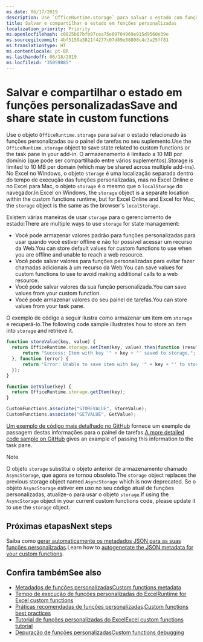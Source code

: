 ```yaml
---
ms.date: 06/17/2019
description: Use `OfficeRuntime.storage` para salvar o estado com funções personalizadas.
title: Salvar e compartilhar o estado em funções personalizadas
localization_priority: Priority
ms.openlocfilehash: c0825b67bfb97cea75e09704969e915d9560e39e
ms.sourcegitcommit: 4bf5159a3821f4277c07d89e88808c4c3a25ff81
ms.translationtype: HT
ms.contentlocale: pt-BR
ms.lasthandoff: 06/18/2019
ms.locfileid: "35059885"
---
```

# <a name="save-and-share-state-in-custom-functions"></a><span data-ttu-id="3143c-103">Salvar e compartilhar o estado em funções personalizadas</span><span class="sxs-lookup"><span data-stu-id="3143c-103">Save and share state in custom functions</span></span>

<span data-ttu-id="3143c-104">Use o objeto `OfficeRuntime.storage` para salvar o estado relacionado às funções personalizadas ou o painel de tarefas no seu suplemento.</span><span class="sxs-lookup"><span data-stu-id="3143c-104">Use the `OfficeRuntime.storage` object to save state related to custom functions or the task pane in your add-in.</span></span> <span data-ttu-id="3143c-105">O armazenamento é limitado a 10 MB por domínio (que pode ser compartilhado entre vários suplementos).</span><span class="sxs-lookup"><span data-stu-id="3143c-105">Storage is limited to 10 MB per domain (which may be shared across multiple add-ins).</span></span> <span data-ttu-id="3143c-106">No Excel no Windows, o objeto `storage` é uma localização separada dentro do tempo de execução das funções personalizadas, mas no Excel Online e no Excel para Mac, o objeto `storage` é o mesmo que o `localStorage` do navegador.</span><span class="sxs-lookup"><span data-stu-id="3143c-106">In Excel on Windows, the `storage` object is a separate location within the custom functions runtime, but for Excel Online and Excel for Mac, the `storage` object is the same as the browser's `localStorage`.</span></span>

<span data-ttu-id="3143c-107">Existem várias maneiras de usar `storage` para o gerenciamento de estado:</span><span class="sxs-lookup"><span data-stu-id="3143c-107">There are multiple ways to use `storage` for state management:</span></span>

- <span data-ttu-id="3143c-108">Você pode armazenar valores padrão para funções personalizadas para usar quando você estiver offline e não for possível acessar um recurso da Web.</span><span class="sxs-lookup"><span data-stu-id="3143c-108">You can store default values for custom functions to use when you are offline and unable to reach a web resource.</span></span>
- <span data-ttu-id="3143c-109">Você pode salvar valores para funções personalizadas para evitar fazer chamadas adicionais à um recurso da Web.</span><span class="sxs-lookup"><span data-stu-id="3143c-109">You can save values for custom functions to use to avoid making additional calls to a web resource.</span></span>
- <span data-ttu-id="3143c-110">Você pode salvar valores da sua função personalizada.</span><span class="sxs-lookup"><span data-stu-id="3143c-110">You can save values from your custom function.</span></span>
- <span data-ttu-id="3143c-111">Você pode armazenar valores do seu painel de tarefas.</span><span class="sxs-lookup"><span data-stu-id="3143c-111">You can store values from your task pane.</span></span>

<span data-ttu-id="3143c-112">O exemplo de código a seguir ilustra como armazenar um item em `storage` e recuperá-lo.</span><span class="sxs-lookup"><span data-stu-id="3143c-112">The following code sample illustrates how to store an item into `storage` and retrieve it.</span></span>

```js
function storeValue(key, value) {
  return OfficeRuntime.storage.setItem(key, value).then(function (result) {
      return "Success: Item with key '" + key + "' saved to storage.";
  }, function (error) {
      return "Error: Unable to save item with key '" + key + "' to storage. " + error;
  });
}

function GetValue(key) {
  return OfficeRuntime.storage.getItem(key);
}

CustomFunctions.associate("STOREVALUE", StoreValue);
CustomFunctions.associate("GETVALUE", GetValue);
```

<span data-ttu-id="3143c-113">[Um exemplo de código mais detalhado no GitHub](https://github.com/OfficeDev/PnP-OfficeAddins/tree/master/Excel-custom-functions/AsyncStorage) fornece um exemplo de passagem destas informações para o painel de tarefas.</span><span class="sxs-lookup"><span data-stu-id="3143c-113">[A more detailed code sample on GitHub](https://github.com/OfficeDev/PnP-OfficeAddins/tree/master/Excel-custom-functions/AsyncStorage) gives an example of passing this information to the task pane.</span></span>

>[!NOTE]
> <span data-ttu-id="3143c-114">O objeto `storage` substitui o objeto anterior de armazenamento chamado `AsyncStorage`, que agora se tornou obsoleto.</span><span class="sxs-lookup"><span data-stu-id="3143c-114">The `storage` object replaces the previous storage object named `AsyncStorage` which is now deprecated.</span></span> <span data-ttu-id="3143c-115">Se o objeto `AsyncStorage` estiver em uso no seu código atual de funções personalizadas, atualize-o para usar o objeto `storage`.</span><span class="sxs-lookup"><span data-stu-id="3143c-115">If using the `AsyncStorage` object in your current custom functions code, please update it to use the `storage` object.</span></span>

## <a name="next-steps"></a><span data-ttu-id="3143c-116">Próximas etapas</span><span class="sxs-lookup"><span data-stu-id="3143c-116">Next steps</span></span>
<span data-ttu-id="3143c-117">Saiba como [gerar automaticamente os metadados JSON para as suas funções personalizadas](custom-functions-json-autogeneration.md).</span><span class="sxs-lookup"><span data-stu-id="3143c-117">Learn how to [autogenerate the JSON metadata for your custom functions](custom-functions-json-autogeneration.md).</span></span> 

## <a name="see-also"></a><span data-ttu-id="3143c-118">Confira também</span><span class="sxs-lookup"><span data-stu-id="3143c-118">See also</span></span>

* [<span data-ttu-id="3143c-119">Metadados de funções personalizadas</span><span class="sxs-lookup"><span data-stu-id="3143c-119">Custom functions metadata</span></span>](custom-functions-json.md)
* [<span data-ttu-id="3143c-120">Tempo de execução de funções personalizadas do Excel</span><span class="sxs-lookup"><span data-stu-id="3143c-120">Runtime for Excel custom functions</span></span>](custom-functions-runtime.md)
* <span data-ttu-id="3143c-121">[Práticas recomendadas de funções personalizadas](custom-functions-best-practices.md).</span><span class="sxs-lookup"><span data-stu-id="3143c-121">[Custom functions best practices](custom-functions-best-practices.md)</span></span>
* [<span data-ttu-id="3143c-122">Tutorial de funções personalizadas do Excel</span><span class="sxs-lookup"><span data-stu-id="3143c-122">Excel custom functions tutorial</span></span>](../tutorials/excel-tutorial-create-custom-functions.md)
* [<span data-ttu-id="3143c-123">Depuração de funções personalizadas</span><span class="sxs-lookup"><span data-stu-id="3143c-123">Custom functions debugging</span></span>](custom-functions-debugging.md)

